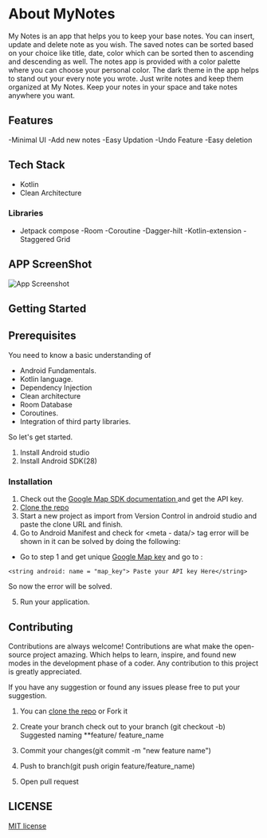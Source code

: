 
# About MyNotes

My Notes is an app that helps you to keep your base notes. You can insert, update and delete note as you wish. The saved notes can be sorted based on your choice like title, date, color which can be sorted then to ascending and descending as well. The notes app is provided with a color palette where you can choose your personal color. The dark theme in the app helps to stand out your every note you wrote. Just write notes and keep them organized at My Notes. Keep your notes in your space and take notes anywhere you want.


## Features

-Minimal UI
-Add new notes
-Easy Updation
-Undo Feature
-Easy deletion

## Tech Stack

- Kotlin
- Clean Architecture

###  Libraries

- Jetpack compose
-Room
-Coroutine
-Dagger-hilt
-Kotlin-extension
-Staggered Grid

## APP ScreenShot

![App Screenshot](https://static.wixstatic.com/media/518b8e_0e0f5b32363c4ba696ad3cb7c12f51a4~mv2.png/v1/crop/x_227,y_0,w_2746,h_2400/fill/w_635,h_687,al_c,q_90,usm_0.66_1.00_0.01,enc_auto/flying-triple-iphone-13-pro-graphite-mockup-template_2x.png)


## Getting Started

## Prerequisites
 
You need to know a basic understanding of 

- Android Fundamentals.
- Kotlin language.
- Dependency Injection
- Clean architecture
- Room Database
- Coroutines.
- Integration of third party libraries.

So let's get started.

1. Install Android studio
2. Install Android SDK(28)

### Installation

1.  Check out the [Google Map SDK documentation ](https://developers.google.com/maps/documentation/android-sdk/get-api-key) and get the API key.
2. [Clone the repo](https://github.com/poojaOfficial321/Tracker_Go.git)
3. Start a new project as import from Version Control in android studio and paste the clone URL and finish.
4. Go to Android Manifest and check for <meta - data/>  tag error will be shown in it can be solved by doing the following:
 - Go to step 1 and get unique [Google Map key](https://developers.google.com/maps/documentation/android-sdk/get-api-key) and go to : 

``` res -> values -> strings 
<string android: name = "map_key"> Paste your API key Here</string>
```
So now the error will be solved.

5.  Run your application.


## Contributing

Contributions are always welcome!
Contributions are what make the open-source project amazing. Which helps to learn, inspire, and found new modes in the development phase of a coder. Any contribution to this project is greatly appreciated.

If you have any suggestion or found any issues please free to put your suggestion.

1. You can [clone the repo](https://github.com/poojaOfficial321/All-in-one_Organiser) or Fork it

2. Create your branch check out to your branch (git checkout -b)
Suggested naming **feature/ feature_name

3. Commit your changes(git commit -m "new feature name")

4. Push to branch(git push origin feature/feature_name)

5. Open pull request

## LICENSE

[MIT license](LICENSE)
